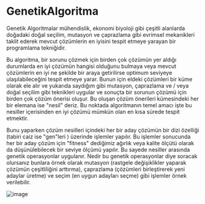 # GenetikAlgoritma
Genetik Algoritmalar mühendislik, ekonomi biyoloji gibi çeşitli alanlarda doğadaki doğal seçilim, mutasyon ve çaprazlama gibi evrimsel mekanikleri taklit ederek mevcut çözümlerin en iyisini tespit etmeye yarayan bir programlama tekniğidir.

Bu algoritma, bir sorunu çözmek için birden çok çözümün yer aldığı durumlarda en iyi çözümün hangisi olduğunu bulmaya veya mevcut çözümlerin en iyi ne şekilde bir araya getirilirse optimum seviyeye ulaşılabileceğini tespit etmeye yarar. Bunun için eldeki çözümleri bir küme olarak ele alır ve yukarıda saydığım gibi mutasyon, çaprazlama ve / veya doğal seçilim gibi teknikleri uygular ve sonuçta bir sorunun çözümü için birden çok çözüm önerisi oluşur. Bu oluşan çözüm önerileri kümesindeki her bir elemana ise "nesil" deriz. Bu noktada algoritmanın temel amacı işte bu nesiller içerisinden en iyi çözümü mümkün olan en kısa sürede tespit etmektir.

Bunu yaparken çözüm nesilleri içindeki her bir aday çözümün bir dizi özelliği (tabiri caiz ise "gen"leri ) üzerinde işlemler yapılır. Bu işlemler sonucunda her bir aday çözüm için "fitness" dediğimiz ağırlık veya kalite ölçütü olarak da düşünülebilecek bir seviye ölçümü yapılır. Bu sayede nesiller arasında genetik operasyonlar uygulanır. Nedir bu genetik operasyonlar diye soracak olursanız bunlara örnek olarak mutasyon (rastgele değişiklikler yaparak çözümün çeşitliliğini arttırma), çaprazlama (çözümleri birleştirerek yeni adaylar üretme) ve seçim (en uygun adayları seçme) gibi işlemler örnek verilebilir.

![image](https://user-images.githubusercontent.com/24311198/219976195-cb68a150-ee0c-46cb-9281-bcd00bd1322f.png)
